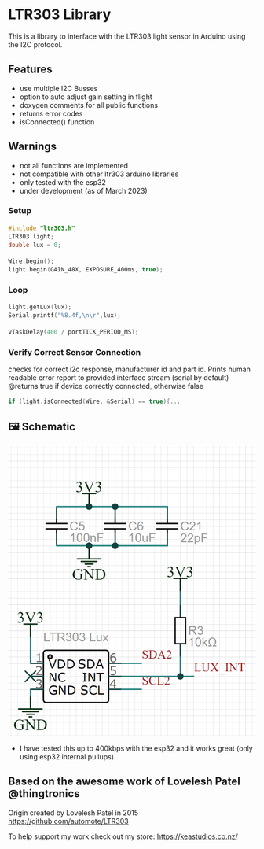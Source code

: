 # LTR303 Library
This is a library to interface with the LTR303 light sensor in Arduino using the I2C protocol.

## Features
- use multiple I2C Busses
- option to auto adjust gain setting in flight
- doxygen comments for all public functions
- returns error codes
- isConnected() function 

## Warnings
- not all functions are implemented
- not compatible with other ltr303 arduino libraries
- only tested with the esp32
- under development (as of March 2023)

### Setup
```c++
#include "ltr303.h"
LTR303 light;
double lux = 0;

Wire.begin();
light.begin(GAIN_48X, EXPOSURE_400ms, true);
```

### Loop
```c++
light.getLux(lux);
Serial.printf("%8.4f,\n\r",lux);

vTaskDelay(400 / portTICK_PERIOD_MS);
```

### Verify Correct Sensor Connection
checks for correct  i2c response, manufacturer id and part id.
Prints human readable error report to provided interface stream (serial by default)
@returns true if device correctly connected, otherwise false
```c++
if (light.isConnected(Wire, &Serial) == true){...
```

## 🖼️ Schematic
![Schematic](/images/schematic.png)
- I have tested this up to 400kbps with the esp32 and it works great (only using esp32 internal pullups)


## Based on the awesome work of Lovelesh Patel @thingtronics
Origin created by Lovelesh Patel in 2015
https://github.com/automote/LTR303

To help support my work check out my store: https://keastudios.co.nz/
